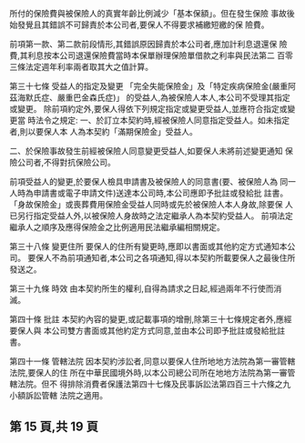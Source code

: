 所付的保險費與被保險人的真實年齡比例減少「基本保額」。但在發生保險 事故後始發覺且其錯誤不可歸責於本公司者,要保人不得要求補繳短繳的保 險費。 

前項第一款、第二款前段情形,其錯誤原因歸責於本公司者,應加計利息退還保 險費,其利息按本公司退還保險費當時本保單辦理保險單借款之利率與民法第二 百零三條法定週年利率兩者取其大之值計算。 

第三十七條 受益人的指定及變更 
「完全失能保險金」及「特定疾病保險金(嚴重阿茲海默氏症、嚴重巴金森氏症)」 的受益人,為被保險人本人,本公司不受理其指定或變更。 除前項約定外,要保人得依下列規定指定或變更受益人,並應符合指定或變更當 時法令之規定: 
一、於訂立本契約時,經被保險人同意指定受益人。如未指定者,則以要保人本 人為本契約「滿期保險金」受益人。 

二、於保險事故發生前經被保險人同意變更受益人,如要保人未將前述變更通知 保險公司者,不得對抗保險公司。 

前項受益人的變更,於要保人檢具申請書及被保險人的同意書(要、被保險人為 同一人時為申請書或電子申請文件)送達本公司時,本公司應即予批註或發給批 註書。 「身故保險金」或喪葬費用保險金受益人同時或先於被保險人本人身故,除要保 人已另行指定受益人外,以被保險人身故時之法定繼承人為本契約受益人。 前項法定繼承人之順序及應得保險金之比例適用民法繼承編相關規定。 

第三十八條 變更住所 要保人的住所有變更時,應即以書面或其他約定方式通知本公司。 要保人不為前項通知者,本公司之各項通知,得以本契約所載要保人之最後住所 發送之。 

第三十九條 時效 由本契約所生的權利,自得為請求之日起,經過兩年不行使而消滅。 

第四十條 批註 本契約內容的變更,或記載事項的增刪,除第三十七條規定者外,應經要保人與 本公司雙方書面或其他約定方式同意,並由本公司即予批註或發給批註書。 

第四十一條 管轄法院 因本契約涉訟者,同意以要保人住所地地方法院為第一審管轄法院,要保人的住 所在中華民國境外時,以本公司總公司所在地地方法院為第一審管轄法院。但不 得排除消費者保護法第四十七條及民事訴訟法第四百三十六條之九小額訴訟管轄 法院之適用。 

## 第 15 頁,共 19 頁
